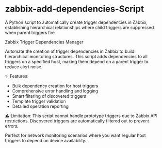 # zabbix-add-dependencies-Script
A Python script to automatically create trigger dependencies in Zabbix, establishing hierarchical relationships where child triggers are suppressed when parent triggers fire


Zabbix Trigger Dependencies Manager

Automate the creation of trigger dependencies in Zabbix to build hierarchical monitoring structures. This script adds dependencies to all triggers on a specified host, making them depend on a parent trigger to reduce alert noise.

✨ Features:
- Bulk dependency creation for host triggers
- Comprehensive error handling and logging
- Smart filtering of discovered triggers
- Template trigger validation
- Detailed operation reporting

⚠️ Limitation: This script cannot handle prototype triggers due to Zabbix API restrictions. Discovered triggers are automatically filtered out to prevent errors.

Perfect for network monitoring scenarios where you want regular host triggers to depend on device availability.
